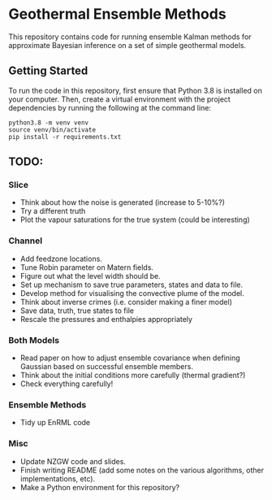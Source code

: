 # Geothermal Ensemble Methods

This repository contains code for running ensemble Kalman methods for approximate Bayesian inference on a set of simple geothermal models.

## Getting Started

To run the code in this repository, first ensure that Python 3.8 is installed on your computer. Then, create a virtual environment with the project dependencies by running the following at the command line:

```
python3.8 -m venv venv
source venv/bin/activate 
pip install -r requirements.txt
```

## TODO:
### Slice
 - Think about how the noise is generated (increase to 5-10%?)
 - Try a different truth
 - Plot the vapour saturations for the true system (could be interesting)
### Channel
 - Add feedzone locations.
 - Tune Robin parameter on Matern fields.
 - Figure out what the level width should be.
 - Set up mechanism to save true parameters, states and data to file.
 - Develop method for visualising the convective plume of the model.
 - Think about inverse crimes (i.e. consider making a finer model)
 - Save data, truth, true states to file
 - Rescale the pressures and enthalpies appropriately
### Both Models
 - Read paper on how to adjust ensemble covariance when defining Gaussian based on successful ensemble members.
 - Think about the initial conditions more carefully (thermal gradient?)
 - Check everything carefully!
### Ensemble Methods
 - Tidy up EnRML code
### Misc
 - Update NZGW code and slides.
 - Finish writing README (add some notes on the various algorithms, other implementations, etc).
 - Make a Python environment for this repository?